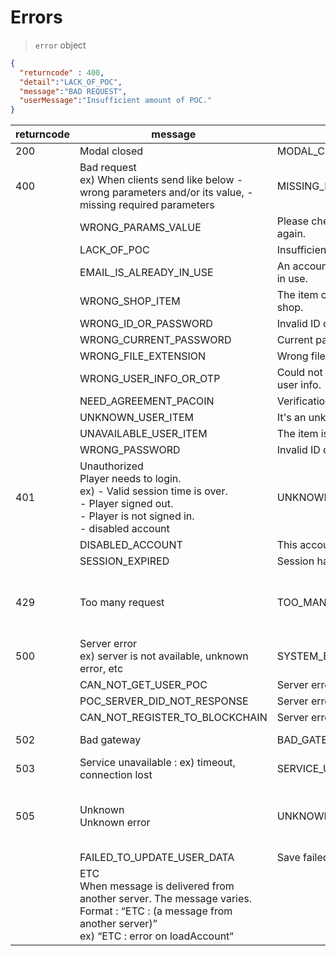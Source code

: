 # Errors

> `error` object

```json
{
  "returncode" : 400,
  "detail":"LACK_OF_POC",
  "message":"BAD REQUEST",
  "userMessage":"Insufficient amount of POC."
}
```

returncode | message | detail | userMessage
---------- | ------- | ------- | ---------
200 | Modal closed | MODAL_CLOSED | Modal closed.
400 | Bad request<br> ex) When clients send like below - wrong parameters and/or its value, - missing required parameters | MISSING_PARAMETER | 
 | | WRONG_PARAMS_VALUE | Please check your request and try it again.
 | | LACK_OF_POC | Insufficient amount of POC.
 | | EMAIL_IS_ALREADY_IN_USE | An account with this email is already in use.
 | | WRONG_SHOP_ITEM | The item could not be found in the shop.
 | | WRONG_ID_OR_PASSWORD | Invalid ID or password.
 | | WRONG_CURRENT_PASSWORD | Current password is incorrect.
 | | WRONG_FILE_EXTENSION | Wrong file extension.
 | | WRONG_USER_INFO_OR_OTP | Could not login because of wrong user info.
 | | NEED_AGREEMENT_PACOIN | Verification is required to use POC.
 | | UNKNOWN_USER_ITEM | It's an unknown user item.
 | | UNAVAILABLE_USER_ITEM | The item is unavailable.
 | | WRONG_PASSWORD | Invalid ID or password.
401 | Unauthorized<br> Player needs to login.<br> ex) - Valid session time is over. <br>- Player signed out.<br> - Player is not signed in.<br> - disabled account | UNKNOWN_USER | Unknown user.
 | | DISABLED_ACCOUNT | This account has been disabled.
 | | SESSION_EXPIRED | Session has expired.
429 | Too many request | TOO_MANY_SIGN_UP_WITH_SAME_IP | You can not create a PA Account on your current IP address.
500 | Server error<br> ex) server is not available, unknown error, etc | SYSTEM_ERROR | Server error has occurred.
 | | CAN_NOT_GET_USER_POC |  Server error has occurred.
 | | POC_SERVER_DID_NOT_RESPONSE |  Server error has occurred.
 | | CAN_NOT_REGISTER_TO_BLOCKCHAIN |  Server error has occurred.
502 | Bad gateway | BAD_GATEWAY | Server error has occurred.
503 | Service unavailable : ex) timeout, connection lost | SERVICE_UNAVAILABLE | Service unavailable. 
505 | Unknown<br> Unknown error | UNKNOWN | Unknown error has occurred.<br> Please try it later.
 | | FAILED_TO_UPDATE_USER_DATA | Save failed. Please try it again.
 | | ETC<br> When message is delivered from another server. The message varies.<br> Format : “ETC : (a message from another server)” <br>ex) “ETC : error on loadAccount“


